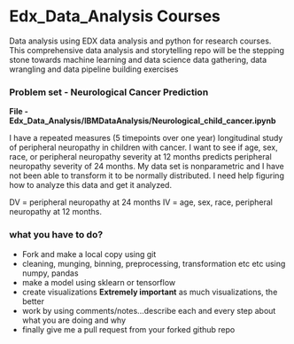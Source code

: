 # Edx_Data_Analysis Courses
Data analysis using EDX data analysis and python for research courses. This comprehensive data analysis and storytelling repo will be the stepping stone towards machine learning and data science data gathering, data wrangling and data pipeline building exercises



### Problem set - Neurological Cancer Prediction
**File - Edx_Data_Analysis/IBMDataAnalysis/Neurological_child_cancer.ipynb**

I have a repeated measures (5 timepoints over one year) longitudinal study of peripheral neuropathy in children with cancer. I want to see if age, sex, race, or peripheral neuropathy severity at 12 months predicts peripheral neuropathy severity of 24 months. My data set is nonparametric and I have not been able to transform it to be normally distributed. I need help figuring how to analyze this data and get it analyzed.

DV = peripheral neuropathy at 24 months
IV = age, sex, race, peripheral neuropathy at 12 months.

### what you have to do?
- Fork and make a local copy using git
- cleaning, munging, binning, preprocessing, transformation etc etc using numpy, pandas
- make a model using sklearn or tensorflow
- create visualizations **Extremely important** as much visualizations, the better
- work by using comments/notes...describe each and every step about what you are doing and why
- finally give me a pull request from your forked github repo
